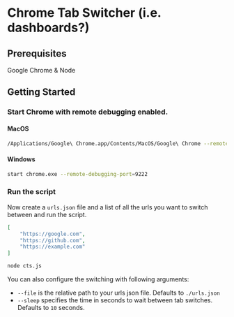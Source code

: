 # Chrome Tab Switcher (i.e. dashboards?)

## Prerequisites
Google Chrome & Node

## Getting Started

### Start Chrome with remote debugging enabled.

#### MacOS
```sh
/Applications/Google\ Chrome.app/Contents/MacOS/Google\ Chrome --remote-debugging-port=9222 --no-first-run --no-default-browser-check --user-data-dir=$(mktemp -d -t 'chrome-remote_data_dir')
```

#### Windows
```sh
start chrome.exe --remote-debugging-port=9222
```

### Run the script

Now create a `urls.json` file and a list of all the urls you want to switch between and run the script.

```json
[
    "https://google.com",
    "https://github.com",
    "https://example.com"
]
```

```sh
node cts.js
```

You can also configure the switching with following arguments:
* `--file` is the relative path to your urls json file. Defaults to `./urls.json`
* `--sleep` specifies the time in seconds to wait between tab switches. Defaults to `10` seconds.